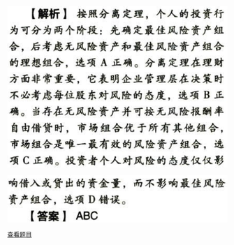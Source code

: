 ![](e9e370436a3f146bf0202f93c1a90940.png)

![](b21f401415bbcaf76c028834b249584e.png)

[查看题目](../C03价值评估基础.本章真题.md#11-题目)

